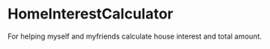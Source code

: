 # HomeInterestCalculator

For helping myself and myfriends calculate house interest and total amount. 
